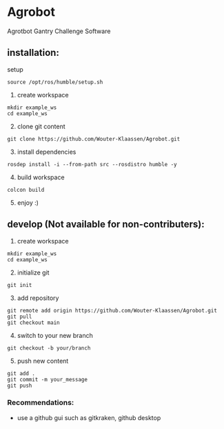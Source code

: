 # Agrobot
Agrotbot Gantry Challenge Software
## installation:

setup
```
source /opt/ros/humble/setup.sh
```
1. create workspace
```
mkdir example_ws
cd example_ws
```
2. clone git content

```
git clone https://github.com/Wouter-Klaassen/Agrobot.git
```
3. install dependencies
```
rosdep install -i --from-path src --rosdistro humble -y
```
4. build workspace
```
colcon build
```
5. enjoy :)


## develop (Not available for non-contributers):

1. create workspace
```
mkdir example_ws
cd example_ws
```
2. initialize git
```
git init
```
3. add repository
```
git remote add origin https://github.com/Wouter-Klaassen/Agrobot.git
git pull
git checkout main
```
4. switch to your new branch
```
git checkout -b your/branch
```
5. push new content
```
git add .
git commit -m your_message
git push
```
### Recommendations:
- use a github gui such as gitkraken, github desktop

